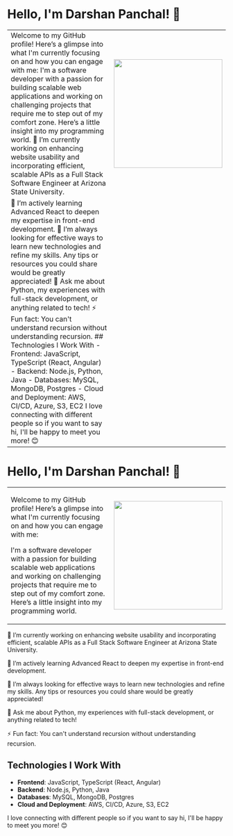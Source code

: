 # Hello, I'm Darshan Panchal! 👋
<table>
<tr>
<td>
Welcome to my GitHub profile! Here’s a glimpse into what I'm currently focusing on and how you can engage with me:
I'm a software developer with a passion for building scalable web applications
and working on challenging projects that require me to step out of my comfort zone.
Here’s a little insight into my programming world.
🔭 I’m currently working on enhancing website usability and incorporating
efficient, scalable APIs as a Full Stack Software Engineer at Arizona State University.
</td>
<td>
<img src="https://github.com/Dpancha6/Dpancha6/assets/89943583/8757bcef-eb52-494f-a2a9-eff76b125e5a" width="250" height="250"/>
</td>
</tr>
<tr>
<td>
🌱 I’m actively learning Advanced React to deepen my expertise in front-end development.
🤔 I’m always looking for effective ways to learn new technologies and refine my skills.
Any tips or resources you could share would be greatly appreciated!
💬 Ask me about Python, my experiences with full-stack development, or anything related to tech!
⚡ Fun fact: You can't understand recursion without understanding recursion.
## Technologies I Work With
- Frontend: JavaScript, TypeScript (React, Angular)
- Backend: Node.js, Python, Java
- Databases: MySQL, MongoDB, Postgres
- Cloud and Deployment: AWS, CI/CD, Azure, S3, EC2
I love connecting with different people so if you want to say hi, I'll be happy to meet you more! 😊
</td>
</tr>
</table>

# Hello, I'm Darshan Panchal! 👋

<table>
<tr>
<td>

Welcome to my GitHub profile! Here’s a glimpse into what I'm currently focusing on and how you can engage with me:

I'm a software developer with a passion for building scalable web applications 
and working on challenging projects that require me to step out of my comfort zone. 
Here’s a little insight into my programming world.
</td>
<td>

<img src="https://github.com/Dpancha6/Dpancha6/assets/89943583/8757bcef-eb52-494f-a2a9-eff76b125e5a" width="250" height="250"/>

</td>
</tr>
</table>
🔭 I’m currently working on enhancing website usability and incorporating 
efficient, scalable APIs as a Full Stack Software Engineer at Arizona State University.

🌱 I’m actively learning Advanced React to deepen my expertise in front-end development.

🤔 I’m always looking for effective ways to learn new technologies and refine my skills. 
Any tips or resources you could share would be greatly appreciated!

💬 Ask me about Python, my experiences with full-stack development, or anything related to tech!

⚡ Fun fact: You can't understand recursion without understanding recursion.

## Technologies I Work With
- **Frontend**: JavaScript, TypeScript (React, Angular)
- **Backend**: Node.js, Python, Java
- **Databases**: MySQL, MongoDB, Postgres
- **Cloud and Deployment**: AWS, CI/CD, Azure, S3, EC2

I love connecting with different people so if you want to say hi, I'll be happy to meet you more! 😊
</td>
</tr>

